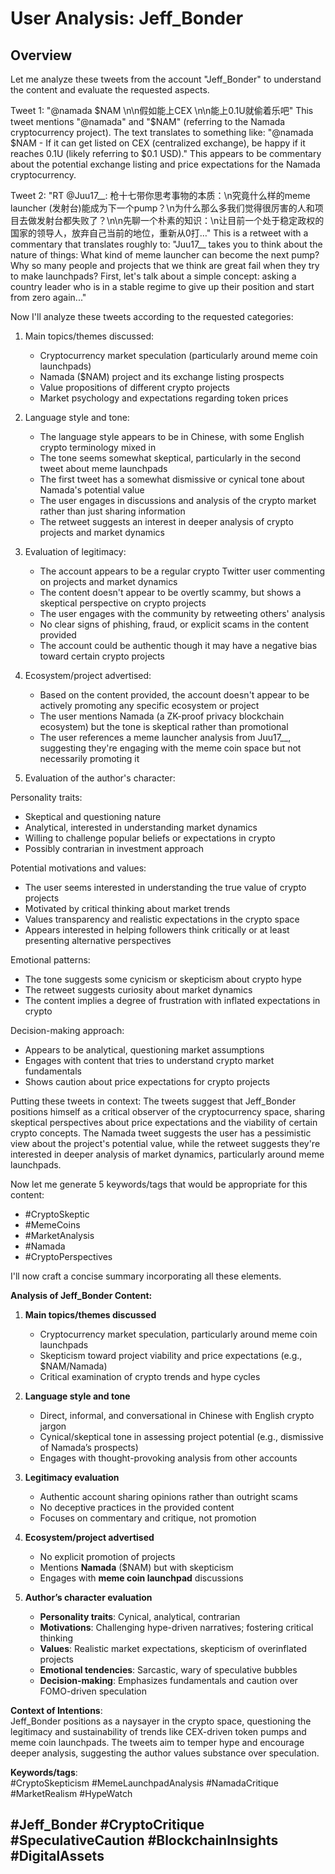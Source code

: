 # User Analysis: Jeff_Bonder

## Overview

<think>
Let me analyze these tweets from the account "Jeff_Bonder" to understand the content and evaluate the requested aspects.

Tweet 1:
"@namada $NAM \n\n假如能上CEX \n\n能上0.1U就偷着乐吧"
This tweet mentions "@namada" and "$NAM" (referring to the Namada cryptocurrency project). The text translates to something like: "@namada $NAM - If it can get listed on CEX (centralized exchange), be happy if it reaches 0.1U (likely referring to $0.1 USD)." This appears to be commentary about the potential exchange listing and price expectations for the Namada cryptocurrency.

Tweet 2:
"RT @Juu17__: 枪十七带你思考事物的本质：\n究竟什么样的meme launcher (发射台)能成为下一个pump？\n为什么那么多我们觉得很厉害的人和项目去做发射台都失败了？\n\n先聊一个朴素的知识：\n让目前一个处于稳定政权的国家的领导人，放弃自己当前的地位，重新从0打…"
This is a retweet with a commentary that translates roughly to: "Juu17__ takes you to think about the nature of things: What kind of meme launcher can become the next pump? Why so many people and projects that we think are great fail when they try to make launchpads? First, let's talk about a simple concept: asking a country leader who is in a stable regime to give up their position and start from zero again..."

Now I'll analyze these tweets according to the requested categories:

1. Main topics/themes discussed:
   - Cryptocurrency market speculation (particularly around meme coin launchpads)
   - Namada ($NAM) project and its exchange listing prospects
   - Value propositions of different crypto projects
   - Market psychology and expectations regarding token prices

2. Language style and tone:
   - The language style appears to be in Chinese, with some English crypto terminology mixed in
   - The tone seems somewhat skeptical, particularly in the second tweet about meme launchpads
   - The first tweet has a somewhat dismissive or cynical tone about Namada's potential value
   - The user engages in discussions and analysis of the crypto market rather than just sharing information
   - The retweet suggests an interest in deeper analysis of crypto projects and market dynamics

3. Evaluation of legitimacy:
   - The account appears to be a regular crypto Twitter user commenting on projects and market dynamics
   - The content doesn't appear to be overtly scammy, but shows a skeptical perspective on crypto projects
   - The user engages with the community by retweeting others' analysis
   - No clear signs of phishing, fraud, or explicit scams in the content provided
   - The account could be authentic though it may have a negative bias toward certain crypto projects

4. Ecosystem/project advertised:
   - Based on the content provided, the account doesn't appear to be actively promoting any specific ecosystem or project
   - The user mentions Namada (a ZK-proof privacy blockchain ecosystem) but the tone is skeptical rather than promotional
   - The user references a meme launcher analysis from Juu17__, suggesting they're engaging with the meme coin space but not necessarily promoting it

5. Evaluation of the author's character:

Personality traits:
   - Skeptical and questioning nature
   - Analytical, interested in understanding market dynamics
   - Willing to challenge popular beliefs or expectations in crypto
   - Possibly contrarian in investment approach

Potential motivations and values:
   - The user seems interested in understanding the true value of crypto projects
   - Motivated by critical thinking about market trends
   - Values transparency and realistic expectations in the crypto space
   - Appears interested in helping followers think critically or at least presenting alternative perspectives

Emotional patterns:
   - The tone suggests some cynicism or skepticism about crypto hype
   - The retweet suggests curiosity about market dynamics
   - The content implies a degree of frustration with inflated expectations in crypto

Decision-making approach:
   - Appears to be analytical, questioning market assumptions
   - Engages with content that tries to understand crypto market fundamentals
   - Shows caution about price expectations for crypto projects

Putting these tweets in context:
The tweets suggest that Jeff_Bonder positions himself as a critical observer of the cryptocurrency space, sharing skeptical perspectives about price expectations and the viability of certain crypto concepts. The Namada tweet suggests the user has a pessimistic view about the project's potential value, while the retweet suggests they're interested in deeper analysis of market dynamics, particularly around meme launchpads.

Now let me generate 5 keywords/tags that would be appropriate for this content:
- #CryptoSkeptic
- #MemeCoins
- #MarketAnalysis
- #Namada
- #CryptoPerspectives

I'll now craft a concise summary incorporating all these elements.
</think>

**Analysis of Jeff_Bonder Content:**

1. **Main topics/themes discussed**  
   - Cryptocurrency market speculation, particularly around meme coin launchpads  
   - Skepticism toward project viability and price expectations (e.g., $NAM/Namada)  
   - Critical examination of crypto trends and hype cycles  

2. **Language style and tone**  
   - Direct, informal, and conversational in Chinese with English crypto jargon  
   - Cynical/skeptical tone in assessing project potential (e.g., dismissive of Namada’s prospects)  
   - Engages with thought-provoking analysis from other accounts  

3. **Legitimacy evaluation**  
   - Authentic account sharing opinions rather than outright scams  
   - No deceptive practices in the provided content  
   - Focuses on commentary and critique, not promotion  

4. **Ecosystem/project advertised**  
   - No explicit promotion of projects  
   - Mentions **Namada** ($NAM) but with skepticism  
   - Engages with **meme coin launchpad** discussions  

5. **Author’s character evaluation**  
   - **Personality traits**: Cynical, analytical, contrarian  
   - **Motivations**: Challenging hype-driven narratives; fostering critical thinking  
   - **Values**: Realistic market expectations, skepticism of overinflated projects  
   - **Emotional tendencies**: Sarcastic, wary of speculative bubbles  
   - **Decision-making**: Emphasizes fundamentals and caution over FOMO-driven speculation  

**Context of Intentions**:  
Jeff_Bonder positions as a naysayer in the crypto space, questioning the legitimacy and sustainability of trends like CEX-driven token pumps and meme coin launchpads. The tweets aim to temper hype and encourage deeper analysis, suggesting the author values substance over speculation.

**Keywords/tags**:  
#CryptoSkepticism #MemeLaunchpadAnalysis #NamadaCritique #MarketRealism #HypeWatch  

#Jeff_Bonder #CryptoCritique #SpeculativeCaution #BlockchainInsights #DigitalAssets
---
